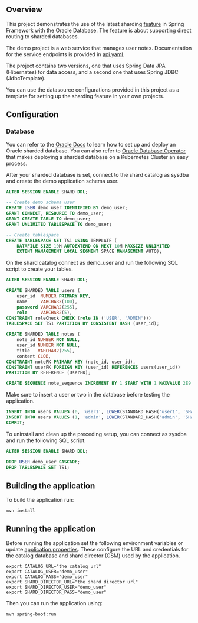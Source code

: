 ## Overview

This project demonstrates the use of the latest sharding [feature](https://github.com/spring-projects/spring-framework/pull/31506) in Spring Framework with the Oracle Database.
The feature is about supporting direct routing to sharded databases.

The demo project is a web service that manages user notes. Documentation for the service endpoints is provided in [api.yaml](./api.yaml).

The project contains two versions, one that uses Spring Data JPA (Hibernates) for data access, and a second one that uses Spring JDBC (JdbcTemplate).

You can use the datasource configurations provided in this project as a template for setting up the sharding feature in your own projects.

## Configuration

### Database

You can refer to the [Oracle Docs](https://docs.oracle.com/en/database/oracle/oracle-database/21/shard/sharded-database-deployment1.html#GUID-F99B8742-4089-4E77-87D4-4691EA932207)
to learn how to set up and deploy an Oracle sharded database.
You can also refer to [Oracle Database Operator](https://github.com/oracle/oracle-database-operator) that makes deploying a sharded database on a Kubernetes Cluster an easy process.

After your sharded database is set, connect to the shard catalog as sysdba and create the demo application schema user.

~~~SQL
ALTER SESSION ENABLE SHARD DDL;

-- Create demo schema user
CREATE USER demo_user IDENTIFIED BY demo_user;
GRANT CONNECT, RESOURCE TO demo_user;
GRANT CREATE TABLE TO demo_user;
GRANT UNLIMITED TABLESPACE TO demo_user;

-- Create tablespace
CREATE TABLESPACE SET TS1 USING TEMPLATE (
    DATAFILE SIZE 10M AUTOEXTEND ON NEXT 10M MAXSIZE UNLIMITED
    EXTENT MANAGEMENT LOCAL SEGMENT SPACE MANAGEMENT AUTO);
~~~

On the shard catalog connect as demo_user and run the following SQL script to create your tables.

~~~SQL
ALTER SESSION ENABLE SHARD DDL;

CREATE SHARDED TABLE users (
    user_id  NUMBER PRIMARY KEY,
    name     VARCHAR2(100),
    password VARCHAR2(255),
    role     VARCHAR2(5),
CONSTRAINT roleCheck CHECK (role IN ('USER', 'ADMIN')))
TABLESPACE SET TS1 PARTITION BY CONSISTENT HASH (user_id);

CREATE SHARDED TABLE notes (
    note_id NUMBER NOT NULL,
    user_id NUMBER NOT NULL,
    title   VARCHAR2(255),
    content CLOB,
CONSTRAINT notePK PRIMARY KEY (note_id, user_id),
CONSTRAINT userFK FOREIGN KEY (user_id) REFERENCES users(user_id))
PARTITION BY REFERENCE (UserFK);

CREATE SEQUENCE note_sequence INCREMENT BY 1 START WITH 1 MAXVALUE 2E9 SHARD;
~~~

Make sure to insert a user or two in the database before testing the application.

~~~SQL
INSERT INTO users VALUES (0, 'user1', LOWER(STANDARD_HASH('user1', 'SHA256')), 'USER');
INSERT INTO users VALUES (1, 'admin', LOWER(STANDARD_HASH('admin', 'SHA256')), 'ADMIN');
COMMIT;
~~~

To uninstall and clean up the preceding setup, you can connect as sysdba and run the following SQL script.

~~~SQL
ALTER SESSION ENABLE SHARD DDL;

DROP USER demo_user CASCADE;
DROP TABLESPACE SET TS1;
~~~

## Building the application
To build the application run:

~~~
mvn install
~~~

## Running the application

Before running the application set the following environment variables or update [application.properties](src/main/resources/application.properties). These configure the URL and credentials for the catalog database and shard director (GSM) used by the application.

~~~shell
export CATALOG_URL="the catalog url"
export CATALOG_USER="demo_user"
export CATALOG_PASS="demo_user"
export SHARD_DIRECTOR_URL="the shard director url"
export SHARD_DIRECTOR_USER="demo_user"
export SHARD_DIRECTOR_PASS="demo_user"
~~~

Then you can run the application using:

~~~shell
mvn spring-boot:run
~~~
